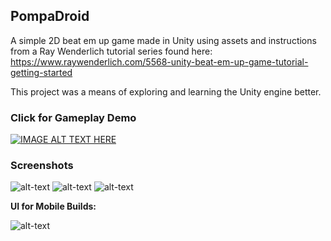 <h2>PompaDroid</h2>

A simple 2D beat em up game made in Unity using assets and instructions from a Ray Wenderlich tutorial series found here: https://www.raywenderlich.com/5568-unity-beat-em-up-game-tutorial-getting-started

This project was a means of exploring and learning the Unity engine better.

<h3>Click for Gameplay Demo</h3>

[![IMAGE ALT TEXT HERE](http://img.youtube.com/vi/n4CmoxLUtxw/0.jpg)](https://youtu.be/n4CmoxLUtxw)

<h3>Screenshots</h3>

![alt-text](https://github.com/dylanmpeck/PompaDroid/blob/master/screenshots/jump.png "Jump attack")
![alt-text](https://github.com/dylanmpeck/PompaDroid/blob/master/screenshots/boss.png "Boss")
![alt-text](https://github.com/dylanmpeck/PompaDroid/blob/master/screenshots/gameplay.png "Gameplay")

<strong>UI for Mobile Builds: </strong>

![alt-text](https://github.com/dylanmpeck/PompaDroid/blob/master/screenshots/mobileui.png "Mobile UI")
